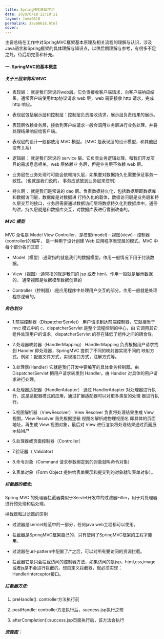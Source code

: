 ```yaml
---
title: SpringMVC基础学习
date: 2020/6/18 22:10:21
layout: Java0618
permalink: Java0618.html
cover:
---
```

主要总结在工作中对SpringMVC框架基本原理及相关流程的理解与认识，涉及Java语言和Spring框架的具体理解与知识点，以供后期理解与参考，有很多不足之处，待后期完善和补充。
<!--more-->
#### 一. SpringMVC的基本概念

##### 关于三层架构和 MVC

- 表现层： 就是我们常说的web层。它负责接收客户端请求，向客户端响应结果，通常客户端使用http协议请求 web 层，web 需要接收 http 请求，完成 http
响应。
 - 表现层包括展示层和控制层：控制层负责接收请求，展示层负责结果的展示。
 - 表现层依赖业务层，接收到客户端请求一般会调用业务层进行业务处理，并将处理结果响应给客户端。
 - 表现层的设计一般都使用 MVC 模型。（MVC 是表现层的设计模型，和其他层没有关系）


- 逻辑层： 就是我们常说的 service 层。它负责业务逻辑处理，和我们开发项目的需求息息相关。web 层依赖业 务层，但是业务层不依赖 web 层。
 - 业务层在业务处理时可能会依赖持久层，如果要对数据持久化需要保证事务一致性。（也就是我们说的， 事务应该放到业务层来控制）

- 持久层： 就是我们是常说的 dao 层。负责数据持久化，包括数据层即数据库和数据访问层，数据库是对数据进 行持久化的载体，数据访问层是业务层和持久层交互的接口，业务层需要通过数据访问层将数据持久化到数据库中。通俗的讲，持久层就是和数据库交互，对数据库表进行曾删改查的。

##### MVC 模型
MVC 全名是 Model View Controller，是模型(model)－视图(view)－控制器(controller)的缩写， 是一种用于设计创建 Web 应用程序表现层的模式。MVC 中每个部分各司其职：

- Model（模型）:通常指的就是我们的数据模型。作用一般情况下用于封装数据。

- View（视图）:通常指的就是我们的 jsp 或者 html。作用一般就是展示数据的。 通常视图是依据模型数据创建的

- Controller（控制器）:是应用程序中处理用户交互的部分。作用一般就是处理程序逻辑的。

##### 角色划分
- 1.前端控制器（DispatcherServlet）
用户请求到达前端控制器，它就相当于 mvc 模式中的 c，dispatcherServlet 是整个流程控制的中心，由 它调用其它组件处理用户的请求，dispatcherServlet 的存在降低了组件之间的耦合性。

- 2.处理器映射器（HandlerMapping）
HandlerMapping 负责根据用户请求找到 Handler 即处理器，SpringMVC 提供了不同的映射器实现不同的 映射方式，例如：配置文件方式，实现接口方式，注解方式等。

- 3.处理器(Handler)
它就是我们开发中要编写的具体业务控制器。由 DispatcherServlet 把用户请求转发到 Handler。由 Handler 对具体的用户请求进行处理。

- 4.处理器适配器（HandlerAdapter）
通过 HandlerAdapter 对处理器进行执行，这是适配器模式的应用，通过扩展适配器可以对更多类型的处理 器进行执行。

- 5.视图解析器（ViewResolver）
View Resolver 负责将处理结果生成 View 视图，View Resolver 首先根据逻辑 视图名解析成物理视图名 即具体的页面地址，再生成 View 视图对象，最后对 View 进行渲染将处理结果通过页面展示给用户

- 6.处理器或页面控制器（Controller）

- 7.验证器（ Validator）
-  8.命令对象（Command 请求参数绑定到的对象就叫命令对象）
-  9.表单对象（Form Object 提供给表单展示和提交到的对象就叫表单对象）。

##### 拦截器的概念:
Spring MVC 的处理器拦截器类似于Servlet开发中的过滤器Filter，用于对处理器进行预处理和后处理。

拦截器和过滤器的区别
- 过滤器是servlet规范中的一部分，任何java web工程都可以使用。

- 拦截器是SpringMVC框架自己的，只有使用了SpringMVC框架的工程才能用。

- 过滤器在url-pattern中配置了/*之后，可以对所有要访问的资源拦截。

- 拦截器它是只会拦截访问的控制器方法，如果访问的是jsp，html,css,image或者js是不会进行拦截的。想自定义拦截器，就必须实现：HandlerInterceptor接口。

##### 拦截器方法:

1. preHandle(): controller方法执行前

2. postHandle: controller方法执行后，success.jsp执行之前
3. afterCompletion():success.jsp页面执行后，该方法会执行

##### 流程图：
